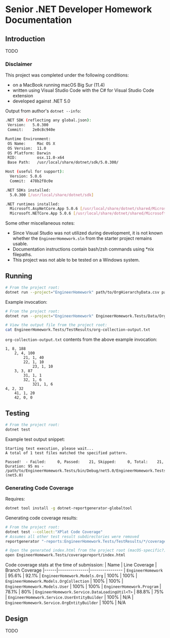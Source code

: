 # Senior .NET Developer Homework Documentation

## Introduction

TODO

### Disclaimer

This project was completed under the following conditions:

* on a MacBook running macOS Big Sur (11.4)
* written using Visual Studio Code with the C# for Visual Studio Code extension
* developed against .NET 5.0

Output from author's `dotnet --info`:

```bash
.NET SDK (reflecting any global.json):
 Version:   5.0.300
 Commit:    2e0c8c940e

Runtime Environment:
 OS Name:     Mac OS X
 OS Version:  11.0
 OS Platform: Darwin
 RID:         osx.11.0-x64
 Base Path:   /usr/local/share/dotnet/sdk/5.0.300/

Host (useful for support):
  Version: 5.0.6
  Commit:  478b2f8c0e

.NET SDKs installed:
  5.0.300 [/usr/local/share/dotnet/sdk]

.NET runtimes installed:
  Microsoft.AspNetCore.App 5.0.6 [/usr/local/share/dotnet/shared/Microsoft.AspNetCore.App]
  Microsoft.NETCore.App 5.0.6 [/usr/local/share/dotnet/shared/Microsoft.NETCore.App]
```

Some other miscellaneous notes:

* Since Visual Studio was not utilized during development, it is not known whether the `EngineerHomework.sln` from the
starter project remains usable.
* Documentation instructions contain bash/zsh commands using *nix filepaths.
* This project was not able to be tested on a Windows system.

## Running

```bash
# From the project root:
dotnet run --project="EngineerHomework" path/to/OrgHierarchyData.csv path/to/UserData.csv path/to/output/directory
```

Example invocation:
```bash
# From the project root:
dotnet run --project="EngineerHomework" EngineerHomework.Tests/Data/OrgHierarchyData.csv EngineerHomework.Tests/Data/UserData.csv EngineerHomework.Tests/TestResults

# View the output file from the project root:
cat EngineerHomework.Tests/TestResults/org-collection-output.txt
```

`org-collection-output.txt` contents from the above example invocation:
```
1, 8, 188
	2, 4, 100
		21, 1, 40
		22, 1, 10
			23, 1, 10
	3, 3, 87
		31, 1, 1
		32, 1, 6
			321, 1, 6
4, 2, 32
	41, 1, 20
	42, 0, 0
```

## Testing

```bash
# From the project root:
dotnet test
```

Example test output snippet:
```
Starting test execution, please wait...
A total of 1 test files matched the specified pattern.

Passed!  - Failed:     0, Passed:    21, Skipped:     0, Total:    21, Duration: 95 ms - /path/to/EngineerHomework.Tests/bin/Debug/net5.0/EngineerHomework.Tests.dll (net5.0)
```

### Generating Code Coverage

Requires:
```bash
dotnet tool install -g dotnet-reportgenerator-globaltool
```

Generating code coverage results:
```bash
# From the project root:
dotnet test --collect:"XPlat Code Coverage"
# Assumes all other test result subdirectories were removed
reportgenerator "-reports:EngineerHomework.Tests/TestResults/*/coverage.cobertura.xml" "-targetdir:EngineerHomework.Tests/coveragereport" -reporttypes:Html

# Open the generated index.html from the project root (macOS-specific?):
open EngineerHomework.Tests/coveragereport/index.html
```

Code coverage stats at the time of submission:
| Name | Line Coverage | Branch Coverage
|------|---------------|----------------
| `EngineerHomework` | 95.6% | 92.1%
| `EngineerHomework.Models.Org` | 100% | 100%
| `EngineerHomework.Models.OrgCollection` | 100% | 100%
| `EngineerHomework.Models.User` | 100% | 100%
| `EngineerHomework.Program` | 78.1% | 80%
| `EngineerHomework.Service.DataLoadingUtil<T>` | 88.8% | 75%
| `EngineerHomework.Service.UserEntityBuilder` | 100% | N/A
| `EngineerHomework.Service.OrgEntityBuilder` | 100% | N/A

## Design

TODO